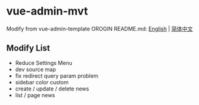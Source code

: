 # vue-admin-mvt

Modify from vue-admin-template
OROGIN README.md: [English](./README-origin.md) | [简体中文](./README-zh-origin.md)

## Modify List
* Reduce Settings Menu
* dev source map
* fix redirect query param problem
* sidebar color custom
* create / update / delete news
* list / page news


